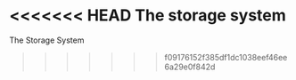 <<<<<<< HEAD
The storage system
=======
The Storage System
>>>>>>> f09176152f385df1dc1038eef46ee6a29e0f842d
